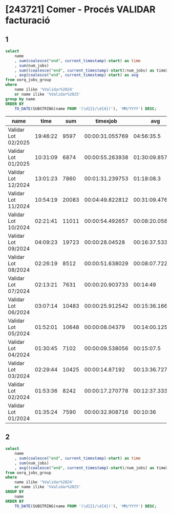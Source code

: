 # [243721] Comer - Procés VALIDAR facturació

## 1

```sql
select 
    name
    , sum(coalesce("end", current_timestamp)-start) as time
    , sum(num_jobs)
    , sum((coalesce("end", current_timestamp)-start)/num_jobs) as timeXjob
    , avg(coalesce("end", current_timestamp)-start) as avg
from oorq_jobs_group
where 
    name ilike '%Validar%2024' 
    or name ilike '%Validar%2025' 
group by name
ORDER BY 
    TO_DATE(SUBSTRING(name FROM '(\d{2}/\d{4})'), 'MM/YYYY') DESC;
```

|        name         |   time   |  sum  |    timexjob     |       avg       |
|---------------------|----------|-------|-----------------|-----------------|
| Validar Lot 02/2025 | 19:46:22 |  9597 | 00:00:31.055769 | 04:56:35.5|
| Validar Lot 01/2025 | 10:31:09 |  6874 | 00:00:55.263938 | 01:30:09.857143|
| Validar Lot 12/2024 | 13:01:23 |  7860 | 00:01:31.239753 | 01:18:08.3|
| Validar Lot 11/2024 | 10:54:19 | 20083 | 00:04:49.822812 | 00:31:09.47619|
| Validar Lot 10/2024 | 02:21:41 | 11011 | 00:00:54.492657 | 00:08:20.058824|
| Validar Lot 09/2024 | 04:09:23 | 19723 | 00:00:28.04528  | 00:16:37.533333|
| Validar Lot 08/2024 | 02:26:19 |  8512 | 00:00:51.638029 | 00:08:07.722222|
| Validar Lot 07/2024 | 02:13:21 |  7631 | 00:00:20.903733 | 00:14:49|
| Validar Lot 06/2024 | 03:07:14 | 10483 | 00:00:25.912542 | 00:15:36.166667|
| Validar Lot 05/2024 | 01:52:01 | 10648 | 00:00:08.04379  | 00:14:00.125|
| Validar Lot 04/2024 | 01:30:45 |  7102 | 00:00:09.538056 | 00:15:07.5|
| Validar Lot 03/2024 | 02:29:44 | 10425 | 00:00:14.87192  | 00:13:36.727273|
| Validar Lot 02/2024 | 01:53:36 |  8242 | 00:00:17.270778 | 00:12:37.333333|
| Validar Lot 01/2024 | 01:35:24 |  7590 | 00:00:32.908716 | 00:10:36|

## 2

```sql
select 
    name
    , sum(coalesce("end", current_timestamp)-start) as time
    , sum(num_jobs)
    , avg((coalesce("end", current_timestamp)-start)/num_jobs) as timeXjob
from oorq_jobs_group
where 
    name ilike '%Validar%2024'
    or name ilike '%Validar%2025'
GROUP BY 
    name
ORDER BY 
    TO_DATE(SUBSTRING(name FROM '(\d{2}/\d{4})'), 'MM/YYYY') DESC;
```